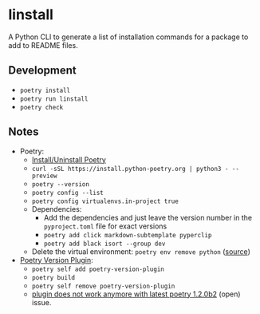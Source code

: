 # linstall

A Python CLI to generate a list of installation commands for a package to add to README files.

## Development

- `poetry install`
- `poetry run linstall`
- `poetry check`

## Notes

- Poetry:
  - [Install/Uninstall Poetry](https://python-poetry.org/docs/master/#installation)
  - `curl -sSL https://install.python-poetry.org | python3 - --preview`
  - `poetry --version`
  - `poetry config --list`
  - `poetry config virtualenvs.in-project true`
  - Dependencies:
    - Add the dependencies and just leave the version number in the `pyproject.toml` file for exact versions
    - `poetry add click markdown-subtemplate pyperclip`
    - `poetry add black isort --group dev`
  - Delete the virtual environment: `poetry env remove python` ([source](https://github.com/python-poetry/poetry/issues/926#issuecomment-710056079))
- [Poetry Version Plugin](https://github.com/tiangolo/poetry-version-plugin):
  - `poetry self add poetry-version-plugin`
  - `poetry build`
  - `poetry self remove poetry-version-plugin`
  - [plugin does not work anymore with latest poetry 1.2.0b2](https://github.com/tiangolo/poetry-version-plugin/issues/25) (open) issue.
